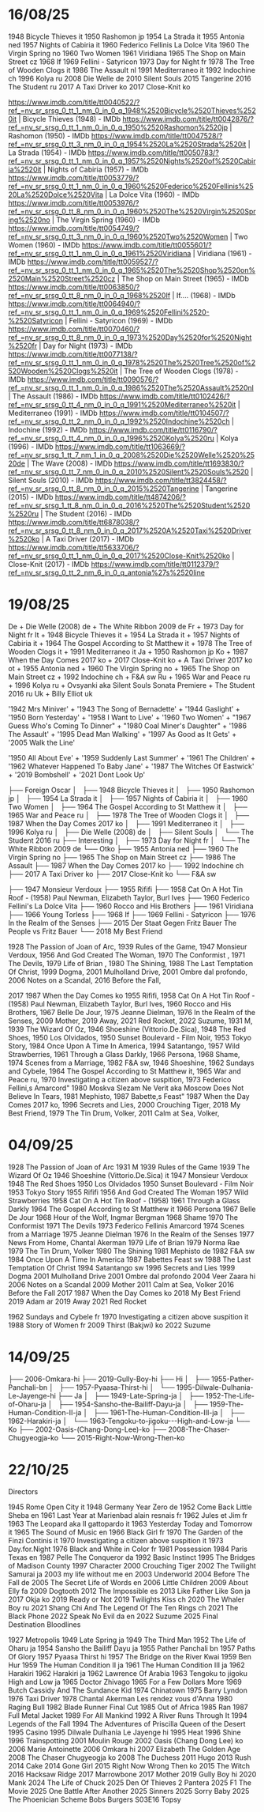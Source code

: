 
# 16/08/25

1948 Bicycle Thieves it
1950 Rashomon jp
1954 La Strada it
1955 Antonia ned
1957 Nights of Cabiria it
1960 Federico Fellinis La Dolce Vita
1960 The Virgin Spring no
1960 Two Women
1961 Viridiana
1965 The Shop on Main Street cz
1968 If
1969 Fellini - Satyricon
1973 Day for Night fr
1978 The Tree of Wooden Clogs it
1986 The Assault nl
1991 Mediterraneo it
1992 Indochine ch
1996 Kolya ru
2008 Die Welle  de
2010 Silent Souls 
2015 Tangerine
2016 The Student  ru
2017 A Taxi Driver ko
2017 Close-Knit ko

https://www.imdb.com/title/tt0040522/?ref_=nv_sr_srsg_0_tt_1_nm_0_in_0_q_1948%2520Bicycle%2520Thieves%2520it | Bicycle Thieves (1948) - IMDb
https://www.imdb.com/title/tt0042876/?ref_=nv_sr_srsg_0_tt_1_nm_0_in_0_q_1950%2520Rashomon%2520jp | Rashomon (1950) - IMDb
https://www.imdb.com/title/tt0047528/?ref_=nv_sr_srsg_0_tt_3_nm_0_in_0_q_1954%2520La%2520Strada%2520it | La Strada (1954) - IMDb
https://www.imdb.com/title/tt0050783/?ref_=nv_sr_srsg_0_tt_1_nm_0_in_0_q_1957%2520Nights%2520of%2520Cabiria%2520it | Nights of Cabiria (1957) - IMDb
https://www.imdb.com/title/tt0053779/?ref_=nv_sr_srsg_0_tt_1_nm_0_in_0_q_1960%2520Federico%2520Fellinis%2520La%2520Dolce%2520Vita | La Dolce Vita (1960) - IMDb
https://www.imdb.com/title/tt0053976/?ref_=nv_sr_srsg_0_tt_8_nm_0_in_0_q_1960%2520The%2520Virgin%2520Spring%2520no | The Virgin Spring (1960) - IMDb
https://www.imdb.com/title/tt0054749/?ref_=nv_sr_srsg_0_tt_3_nm_0_in_0_q_1960%2520Two%2520Women | Two Women (1960) - IMDb
https://www.imdb.com/title/tt0055601/?ref_=nv_sr_srsg_0_tt_1_nm_0_in_0_q_1961%2520Viridiana | Viridiana (1961) - IMDb
https://www.imdb.com/title/tt0059527/?ref_=nv_sr_srsg_0_tt_1_nm_0_in_0_q_1965%2520The%2520Shop%2520on%2520Main%2520Street%2520cz | The Shop on Main Street (1965) - IMDb
https://www.imdb.com/title/tt0063850/?ref_=nv_sr_srsg_0_tt_8_nm_0_in_0_q_1968%2520If | If.... (1968) - IMDb
https://www.imdb.com/title/tt0064940/?ref_=nv_sr_srsg_0_tt_1_nm_0_in_0_q_1969%2520Fellini%2520-%2520Satyricon | Fellini - Satyricon (1969) - IMDb
https://www.imdb.com/title/tt0070460/?ref_=nv_sr_srsg_0_tt_8_nm_0_in_0_q_1973%2520Day%2520for%2520Night%2520fr | Day for Night (1973) - IMDb
https://www.imdb.com/title/tt0077138/?ref_=nv_sr_srsg_0_tt_1_nm_0_in_0_q_1978%2520The%2520Tree%2520of%2520Wooden%2520Clogs%2520it | The Tree of Wooden Clogs (1978) - IMDb
https://www.imdb.com/title/tt0090576/?ref_=nv_sr_srsg_0_tt_1_nm_0_in_0_q_1986%2520The%2520Assault%2520nl | The Assault (1986) - IMDb
https://www.imdb.com/title/tt0102426/?ref_=nv_sr_srsg_0_tt_4_nm_0_in_0_q_1991%2520Mediterraneo%2520it | Mediterraneo (1991) - IMDb
https://www.imdb.com/title/tt0104507/?ref_=nv_sr_srsg_0_tt_2_nm_0_in_0_q_1992%2520Indochine%2520ch | Indochine (1992) - IMDb
https://www.imdb.com/title/tt0116790/?ref_=nv_sr_srsg_0_tt_4_nm_0_in_0_q_1996%2520Kolya%2520ru | Kolya (1996) - IMDb
https://www.imdb.com/title/tt1063669/?ref_=nv_sr_srsg_1_tt_7_nm_1_in_0_q_2008%2520Die%2520Welle%2520%2520de | The Wave (2008) - IMDb
https://www.imdb.com/title/tt1693830/?ref_=nv_sr_srsg_0_tt_7_nm_0_in_0_q_2010%2520Silent%2520Souls%2520 | Silent Souls (2010) - IMDb
https://www.imdb.com/title/tt3824458/?ref_=nv_sr_srsg_0_tt_8_nm_0_in_0_q_2015%2520Tangerine | Tangerine (2015) - IMDb
https://www.imdb.com/title/tt4874206/?ref_=nv_sr_srsg_1_tt_8_nm_0_in_0_q_2016%2520The%2520Student%2520%2520ru | The Student (2016) - IMDb
https://www.imdb.com/title/tt6878038/?ref_=nv_sr_srsg_0_tt_8_nm_0_in_0_q_2017%2520A%2520Taxi%2520Driver%2520ko | A Taxi Driver (2017) - IMDb
https://www.imdb.com/title/tt5633706/?ref_=nv_sr_srsg_0_tt_1_nm_0_in_0_q_2017%2520Close-Knit%2520ko | Close-Knit (2017) - IMDb
https://www.imdb.com/title/tt0112379/?ref_=nv_sr_srsg_0_tt_2_nm_6_in_0_q_antonia%27s%2520line

# 19/08/25

De + Die Welle (2008) de + The White Ribbon 2009 de
Fr + 1973 Day for Night fr
It + 1948 Bicycle Thieves it + 1954 La Strada it + 1957 Nights of Cabiria it + 1964 The Gospel According to St Matthew it + 1978 The Tree of Wooden Clogs it + 1991 Mediterraneo it
Ja + 1950 Rashomon jp
Ko + 1987 When the Day Comes 2017 ko + 2017 Close-Knit ko + A Taxi Driver 2017 ko
ot + 1955 Antonia ned + 1960 The Virgin Spring no + 1965 The Shop on Main Street cz + 1992 Indochine ch + F&A sw
Ru + 1965 War and Peace ru + 1996 Kolya ru + Ovsyanki aka Silent Souls Sonata Premiere + The Student 2016 ru
Uk + Billy Elliot uk


 '1942 Mrs Miniver' +  '1943 The Song of Bernadette' +  '1944 Gaslight' +  '1950 Born Yesterday' +  '1958 I Want to Live' +  '1960 Two Women' +  "1967 Guess Who's Coming To Dinner" +  "1980 Coal Miner's Daughter" +  '1986 The Assault' +  '1995 Dead Man Walking' +  '1997 As Good as It Gets' +  '2005 Walk the Line'

'1950 All About Eve' + '1959 Suddenly Last Summer' + '1961 The Children' + '1962 Whatever Happened To Baby Jane' + '1987 The Witches Of Eastwick' + '2019 Bombshell' + '2021 Dont Look Up'

├── Foreign Oscar
│   ├── 1948 Bicycle Thieves it
│   ├── 1950 Rashomon jp
│   ├── 1954 La Strada it
│   ├── 1957 Nights of Cabiria it
│   ├── 1960 Two Women
│   ├── 1964 The Gospel According to St Matthew it
│   ├── 1965 War and Peace ru
│   ├── 1978 The Tree of Wooden Clogs it
│   ├── 1987 When the Day Comes 2017 ko
│   ├── 1991 Mediterraneo it
│   ├── 1996 Kolya ru
│   ├── Die Welle (2008) de
│   ├── Silent Souls 
│   └── The Student 2016 ru
├── Interesting
│   ├── 1973 Day for Night fr
│   └── The White Ribbon 2009 de
└── Otko
    ├── 1955 Antonia ned
    ├── 1960 The Virgin Spring no
    ├── 1965 The Shop on Main Street cz
    ├── 1986 The Assault
    ├── 1987 When the Day Comes 2017 ko
    ├── 1992 Indochine ch
    ├── 2017 A Taxi Driver ko
    ├── 2017 Close-Knit ko
    └── F&A sw

├── 1947 Monsieur Verdoux
├── 1955 Rififi
├── 1958 Cat On A Hot Tin Roof - (1958) Paul Newman, Elizabeth Taylor, Burl Ives
├── 1960 Federico Fellini's La Dolce Vita 
├── 1960 Rocco and His Brothers
├── 1961 Viridiana
├── 1966 Young Torless
├── 1968 If
├── 1969 Fellini - Satyricon
├── 1976 In the Realm of the Senses
├── 2015 Der Staat Gegen Fritz Bauer The People vs Fritz Bauer
└── 2018 My Best Friend

1928 The Passion of Joan of Arc, 1939 Rules of the Game, 1947 Monsieur Verdoux, 1956 And God Created The Woman, 1970 The Conformist , 1971 The Devils, 1979 Life of Brian , 1980 The Shining, 1988 The Last Temptation Of Christ, 1999 Dogma, 2001 Mulholland Drive, 2001 Ombre dal profondo, 2006 Notes on a Scandal, 2016 Before the Fall, 

2017 1987 When the Day Comes ko
1955 Rififi, 1958 Cat On A Hot Tin Roof - (1958) Paul Newman, Elizabeth Taylor, Burl Ives, 1960 Rocco and His Brothers, 1967 Belle De Jour, 1975 Jeanne Dielman, 1976 In the Realm of the Senses, 2009 Mother, 2019 Away, 2021 Red Rocket, 2022 Suzume,
1931 M, 1939 The Wizard Of Oz, 1946 Shoeshine (Vittorio.De.Sica), 1948 The Red Shoes, 1950 Los Olvidados, 1950 Sunset Boulevard - Film Noir, 1953 Tokyo Story, 1984 Once Upon A Time In America, 1994 Satantango,
1957 Wild Strawberries, 1961 Through a Glass Darkly, 1966 Persona, 1968 Shame, 1974 Scenes from a Marriage, 1982 F&A sw,
1946 Shoeshine, 1962 Sundays and Cybele, 1964 The Gospel According to St Matthew it, 1965 War and Peace ru, 1970 Investigating a citizen above suspition, 1973 Federico Fellini,s Amarcord" 1980 Moskva Slezam Ne Verit aka Moscow Does Not Believe In Tears, 1981 Mephisto, 1987 Babette,s Feast" 1987 When the Day Comes 2017 ko, 1996 Secrets and Lies, 2000 Crouching Tiger, 2018 My Best Friend,
1979 The Tin Drum, Volker, 2011 Calm at Sea, Volker,


# 04/09/25
1928 The Passion of Joan of Arc
1931 M
1939 Rules of the Game
1939 The Wizard Of Oz
1946 Shoeshine (Vittorio.De.Sica) it
1947 Monsieur Verdoux
1948 The Red Shoes
1950 Los Olvidados
1950 Sunset Boulevard - Film Noir
1953 Tokyo Story
1955 Rififi
1956 And God Created The Woman
1957 Wild Strawberries 
1958 Cat On A Hot Tin Roof - (1958) 
1961 Through a Glass Darkly 
1964 The Gospel According to St Matthew it
1966 Persona
1967 Belle De Jour
1968 Hour of the Wolf, Ingmar Bergman
1968 Shame
1970 The Conformist 
1971 The Devils
1973 Federico Fellinis Amarcord
1974 Scenes from a Marriage
1975 Jeanne Dielman
1976 In the Realm of the Senses
1977 News From Home, Chantal Akerman
1979 Life of Brian 
1979 Norma Rae
1979 The Tin Drum, Volker
1980 The Shining
1981 Mephisto de
1982 F&A sw
1984 Once Upon A Time In America
1987 Babettes Feast sw
1988 The Last Temptation Of Christ
1994 Satantango sw
1996 Secrets and Lies
1999 Dogma
2001 Mulholland Drive
2001 Ombre dal profondo
2004 Veer Zaara hi
2006 Notes on a Scandal
2009 Mother
2011 Calm at Sea, Volker
2016 Before the Fall
2017 1987 When the Day Comes  ko
2018 My Best Friend
2019 Adam ar
2019 Away
2021 Red Rocket

1962 Sundays and Cybele fr
1970 Investigating a citizen above suspition it
1988 Story of Women fr
2009 Thirst (Bakjwi) ko
2022 Suzume

# 14/09/25

├── 2006-Omkara-hi
├── 2019-Gully-Boy-hi
├── Hi
│   ├── 1955-Pather-Panchali-bn
│   ├── 1957-Pyaasa-Thirst-hi
│   └── 1995-Dilwale-Dulhania-Le-Jayenge-hi
├── Ja
│   ├── 1949-Late-Spring-ja
│   ├── 1952-The-Life-of-Oharu-ja
│   ├── 1954-Sansho-the-Bailiff-Dayu-ja
│   ├── 1959-The-Human-Condition-II-ja
│   ├── 1961-The-Human-Condition-III-ja
│   ├── 1962-Harakiri-ja
│   └── 1963-Tengoku-to-jigoku---High-and-Low-ja
└── Ko
    ├── 2002-Oasis-(Chang-Dong-Lee)-ko
    ├── 2008-The-Chaser-Chugyeogja-ko
    └── 2015-Right-Now-Wrong-Then-ko

# 22/10/25
Directors

1945 Rome Open City it
1948 Germany Year Zero de
1952 Come Back Little Sheba en
1961 Last Year at Marienbad alain resnais fr
1962 Jules et Jim fr
1963 The Leopard aka Il gattopardo it
1963 Yesterday Today and Tomorrow it
1965 The Sound of Music en
1966 Black Girl fr
1970 The Garden of the Finzi Continis it
1970 Investigating a citizen above suspition it
1973 Day.for.Night
1976 Black and White in Color fr
1981 Possession
1984 Paris Texas en
1987 Pelle The Conqueror da
1992 Basic Instinct
1995 The Bridges of Madison County
1997 Character
2000 Crouching Tiger
2002 The Twilight Samurai ja
2003 my life without me en
2003 Underworld
2004 Before The Fall de
2005 The Secret Life of Words en
2006 Little Children
2009 About Elly fa
2009 Dogtooth
2012 The Impossible es
2013 Like Father Like Son ja
2017 Okja ko
2019 Ready or Not
2019 Twilights Kiss ch
2020 The Whaler Boy ru
2021 Shang Chi And The Legend Of The Ten Rings ch
2021 The Black Phone
2022 Speak No Evil da en
2022 Suzume
2025 Final Destination Bloodlines

1927 Metropolis
1949 Late Spring ja
1949 The Third Man
1952 The Life of Oharu ja
1954 Sansho the Bailiff Dayu ja
1955 Pather Panchali bn
1957 Paths Of Glory
1957 Pyaasa Thirst hi
1957 The Bridge on the River Kwai
1959 Ben Hur
1959 The Human Condition II ja
1961 The Human Condition III ja
1962 Harakiri
1962 Harakiri ja
1962 Lawrence Of Arabia
1963 Tengoku to jigoku   High and Low ja
1965 Doctor Zhivago
1965 For a Few Dollars More
1969 Butch Cassidy And The Sundance Kid
1974 Chinatown
1975 Barry Lyndon
1976 Taxi Driver
1978 Chantal Akerman   Les rendez vous d'Anna
1980 Raging Bull
1982 Blade Runner Final Cut
1985 Out of Africa
1985 Ran
1987 Full Metal Jacket
1989 For All Mankind
1992 A River Runs Through It
1994 Legends of the Fall
1994 The Adventures of Priscilla Queen of the Desert
1995 Casino
1995 Dilwale Dulhania Le Jayenge hi
1995 Heat
1996 Shine
1996 Trainspotting
2001 Moulin Rouge
2002 Oasis (Chang Dong Lee) ko
2006 Marie Antoinette
2006 Omkara hi
2007 Elizabeth The Golden Age
2008 The Chaser Chugyeogja ko
2008 The Duchess
2011 Hugo
2013 Rush
2014 Cake
2014 Gone Girl
2015 Right Now Wrong Then ko
2015 The Witch
2016 Hacksaw Ridge
2017 Marrowbone
2017 Mother
2019 Gully Boy hi
2020 Mank
2024 The Life of Chuck
2025 Den Of Thieves 2 Pantera
2025 F1 The Movie
2025 One Battle After Another
2025 Sinners
2025 Sorry Baby
2025 The Phoenician Scheme
Bobs Burgers S03E16 Topsy
